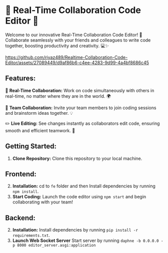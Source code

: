 # 🚀 Real-Time Collaboration Code Editor 🤝

Welcome to our innovative Real-Time Collaboration Code Editor! 🎉 Collaborate seamlessly with your
friends and colleagues to write code together, boosting productivity and creativity. 💻✨





https://github.com/riyaz489/Realtime-Collaboration-Code-Editor/assets/27089449/d9af86b6-c4ee-4283-9d99-4a4bf8686c45





## Features:

🔗 **Real-Time Collaboration:** Work on code simultaneously with others in real-time, no matter where they are in the world. 🌍

👥 **Team Collaboration:** Invite your team members to join coding sessions and brainstorm ideas together. 💡

✏️ **Live Editing:** See changes instantly as collaborators edit code, ensuring smooth and efficient teamwork. 🔄


## Getting Started:
1. **Clone Repository:** Clone this repository to your local machine.

## Frontend:
2. **Installation:** cd to `fe` folder and then Install dependencies by running `npm install`.
3. **Start Coding:** Launch the code editor using `npm start` and begin collaborating with your team!

## Backend:
2. **Installation:** Install dependencies by running `pip install -r requirements.txt`.
3. **Launch Web Socket Server** Start server by running `daphne -b 0.0.0.0 -p 8000 editor_server.asgi:application`


